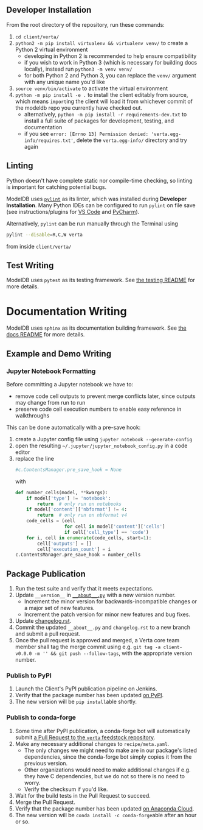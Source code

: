 ## Developer Installation
From the root directory of the repository, run these commands:
1. `cd client/verta/`
1. `python2 -m pip install virtualenv && virtualenv venv/` to create a Python 2 virtual environment
   - developing in Python 2 is recommended to help ensure compatibility
   - if you wish to work in Python 3 (which is necessary for building docs locally), instead run `python3 -m venv venv/`
   - for both Python 2 and Python 3, you can replace the `venv/` argument with any unique name you'd like
1. `source venv/bin/activate` to activate the virtual environment
1. `python -m pip install -e .` to install the client editably from source, which means `import`ing the client will load it from whichever commit of the modeldb repo you currently have checked out.
   - alternatively, `python -m pip install -r requirements-dev.txt` to install a full suite of packages for development, testing, and documentation
   - if you see `error: [Errno 13] Permission denied: 'verta.egg-info/requires.txt'`, delete the `verta.egg-info/` directory and try again

## Linting
Python doesn't have complete static nor compile-time checking, so linting is important for catching potential bugs.

ModelDB uses [`pylint`](https://pylint.org/) as its linter, which was installed during **Developer Installation**. Many Python IDEs can be configured to run `pylint` on file save (see instructions/plugins for [VS Code](https://code.visualstudio.com/docs/python/linting) and [PyCharm](https://plugins.jetbrains.com/plugin/11084-pylint)).

Alternatively, `pylint` can be run manually through the Terminal using
```bash
pylint --disable=R,C,W verta
```
from inside `client/verta/`

## Test Writing
ModelDB uses `pytest` as its testing framework. See [the testing README](verta/tests) for more details.

# Documentation Writing
ModelDB uses `sphinx` as its documentation building framework. See [the docs README](verta/docs) for more details.

## Example and Demo Writing

### Jupyter Notebook Formatting

Before committing a Jupyter notebook we have to:
- remove code cell outputs to prevent merge conflicts later, since outputs may change from run to run
- preserve code cell execution numbers to enable easy reference in walkthroughs

This can be done automatically with a pre-save hook:
1. create a Jupyter config file using `jupyter notebook --generate-config`
1. open the resulting `~/.jupyter/jupyter_notebook_config.py` in a code editor
1. replace the line
   ```python
   #c.ContentsManager.pre_save_hook = None
   ```
   with
   ```python
   def number_cells(model, **kwargs):
       if model['type'] != 'notebook':
           return  # only run on notebooks
       if model['content']['nbformat'] != 4:
           return  # only run on nbformat v4
       code_cells = (cell
                     for cell in model['content']['cells']
                     if cell['cell_type'] == 'code')
       for i, cell in enumerate(code_cells, start=1):
           cell['outputs'] = []
           cell['execution_count'] = i
   c.ContentsManager.pre_save_hook = number_cells
   ```

## Package Publication

1. Run the test suite and verify that it meets expectations.
1. Update `__version__` in [`__about__.py`](https://github.com/VertaAI/modeldb/blob/master/client/verta/verta/__about__.py) with a new version number.
   - Increment the minor version for backwards-incompatible changes or a major set of new features.
   - Increment the patch version for minor new features and bug fixes.
1. Update [changelog.rst](https://github.com/VertaAI/modeldb/blob/master/client/verta/docs/changelog.rst).
1. Commit the updated `__about__.py` and `changelog.rst` to a new branch and submit a pull request.
1. Once the pull request is approved and merged, a Verta core team member shall tag the merge commit using e.g. `git tag -a client-v0.0.0 -m '' && git push --follow-tags`, with the appropriate version number.

### Publish to PyPI

1. Launch the Client's PyPI publication pipeline on Jenkins.
1. Verify that the package number has been updated [on PyPI](https://pypi.org/project/verta/).
1. The new version will be `pip install`able shortly.

### Publish to conda-forge

1. Some time after PyPI publication, a conda-forge bot will automatically submit [a Pull Request to the `verta` feedstock repository](https://github.com/conda-forge/verta-feedstock/pulls).
1. Make any necessary additional changes to `recipe/meta.yaml`.
   - The only changes we might need to make are in our package's listed dependencies, since the conda-forge bot simply copies it from the previous version.
   - Other organizations would need to make additional changes if e.g. they have C dependencies, but we do not so there is no need to worry.
   - Verify the checksum if you'd like.
1. Wait for the build tests in the Pull Request to succeed.
1. Merge the Pull Request.
1. Verify that the package number has been updated [on Anaconda Cloud](https://anaconda.org/conda-forge/verta).
1. The new version will be `conda install -c conda-forge`able after an hour or so.
